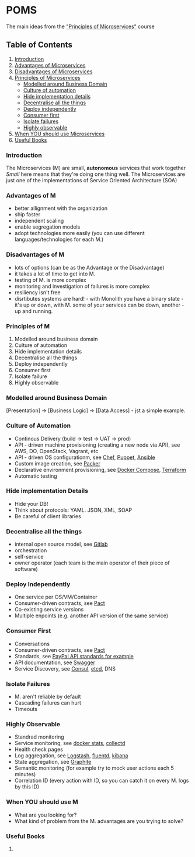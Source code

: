 # POMS
The main ideas from the ["Principles of Microservices"](http://shop.oreilly.com/product/0636920043935.do) course

## Table of Contents
1. [Introduction](#introduction)  
2. [Advantages of Microservices](#advantages-of-m)
3. [Disadvantages of Microservices](#disadvantages-of-m)
4. [Principles of Microservices](#principles-of-m)
   - [Modelled around Business Domain](#modelled-around-business-domain)
   - [Culture of automation](#culture-of-automation)
   - [Hide implementation details](#hide-implementation-details)
   - [Decentralise all the things](#decentralise-all-the-things)
   - [Deploy independently](#deploy-independently)
   - [Consumer first](#consumer-first)
   - [Isolate failures](#isolate-failures)
   - [Highly observable](#highly-observable)
5. [When YOU should use Microservices](#when-you-should-use-m)
6. [Useful Books](#useful-books)

### Introduction
The Microservices (M) are small, **autonomous** services that work together
*Small* here means that they're doing one thing well. 
The Microservices are just one of the implementations of Service Oriented Architecture (SOA)

### Advantages of M
 - better allignment with the organization
 - ship faster
 - independent scaling
 - enable segregation models
 - adopt technologies more easily (you can use different languages/technologies for each M.)
 
### Disadvantages of M
  - lots of options (can be as the Advantage or the Disadvantage)
  - it takes a lot of time to get into M. 
  - testing of M. is more complex 
  - monitoring and investigation of failures is more complex
  - resiliency isn't free
  - disrtibutes systems are hard! - with Monolith you have a binary state - it's up or down, with M. some of your services can be down,
  another - up and running.
  
### Principles of M
  1. Modelled around business domain
  2. Culture of automation
  3. Hide implementation details
  4. Decentralise all the things
  5. Deploy independently
  6. Consumer first
  7. Isolate failure
  8. Highly observable

### Modelled around Business Domain
[Presentation] -> [Business Logic] -> [Data Access] - jst a simple example.

### Culture of Automation
- Continous Delivery (build -> test -> UAT -> prod)
- API - driven machine provisioning (creating a new node via API), see AWS, DO, OpenStack, Vagrant, etc
- API - driven OS configurationm, see [Chef](https://www.chef.io/chef/), [Puppet](https://puppet.com/), [Ansible](https://www.ansible.com/) 
- Custom image creation, see [Packer](https://www.packer.io/)
- Declarative environment provisioning, see [Docker Compose](https://docs.docker.com/compose/), [Terraform](https://www.terraform.io/)
- Automatic testing

### Hide implementation Details
- Hide your DB!
- Think about protocols: YAML. JSON, XML, SOAP
- Be careful of client libraries

### Decentralise all the things
- internal open source model, see [Gitlab](https://about.gitlab.com/)
- orchestration
- self-service
- owner operator (each team is the main operator of their piece of software)

### Deploy Independently
- One service per OS/VM/Container
- Consumer-driven contracts, see [Pact](https://docs.pact.io/)
- Co-existing service versions
- Multiple enpoints (e.g. another API version of the same service)

### Consumer First
- Conversations
- Consumer-driven contracts, see [Pact](https://docs.pact.io/)
- Standards, see [PayPal API standards for example](https://github.com/paypal/api-standards/blob/master/api-style-guide.md)
- API documentation, see [Swagger](http://swagger.io/)
- Service Discovery, see [Consul](https://www.consul.io/), [etcd](https://coreos.com/etcd/docs/latest/), DNS

### Isolate Failures
- M. aren't reliable by default
- Cascading failures can hurt
- Timeouts

### Highly Observable
- Standrad monitoring
- Service monitoring, see [docker stats](https://docs.docker.com/engine/reference/commandline/stats/), [collectd](https://collectd.org/)
- Health check pages
- Log aggregation, see [Logstash](https://www.elastic.co/products/logstash), [fluentd](http://www.fluentd.org/), [kibana](https://www.elastic.co/products/kibana) 
- State aggregation, see [Graphite](https://graphiteapp.org/)
- Semantic monitoring (for example try to mock user actions each 5 minutes)
- Correlation ID (every action with ID, so you can catch it on every M. logs by this ID)

### When YOU should use M
- What are you looking for?
- What kind of problem from the M. advantages are you trying to solve?

### Useful Books
1. 




